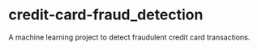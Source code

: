 # credit-card-fraud_detection
A machine learning project to detect fraudulent credit card transactions.
